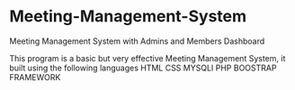 # Meeting-Management-System
Meeting Management System with Admins and Members Dashboard

This program is a basic but very effective Meeting Management System, it built using the following languages
HTML
CSS
MYSQLI
PHP
BOOSTRAP FRAMEWORK


